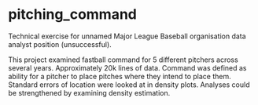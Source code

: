 # pitching_command
Technical exercise for unnamed Major League Baseball organisation data analyst position (unsuccessful).

This project examined fastball command for 5 different pitchers across several years. Approximately 20k lines of data.
Command was defined as ability for a pitcher to place pitches where they intend to place them. Standard errors of location were looked at in density plots.
Analyses could be strengthened by examining density estimation.
